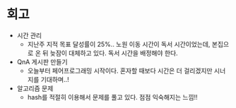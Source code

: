 # 회고
- 시간 관리 
    - 지난주 지적 목표 달성률이 25%.. 노원 이동 시간이 독서 시간이었는데, 본집으로 온 뒤 늦잠이 대체하고 있다. 독서 시간을 배정해야 한다. 
- QnA 게시판 만들기   
    - 오늘부터 페어프로그래밍 시작이다. 혼자할 때보다 시간은 더 걸리겠지만 시너지를 기대하며..! 
- 알고리즘 문제
    - hash를 적절히 이용해서 문제를 풀고 있다. 점점 익숙해지는 느낌!!
